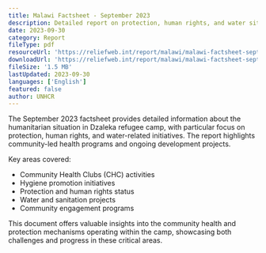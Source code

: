 ```yaml
---
title: Malawi Factsheet - September 2023
description: Detailed report on protection, human rights, and water situation in Dzaleka refugee camp, including community health initiatives.
date: 2023-09-30
category: Report
fileType: pdf
resourceUrl: 'https://reliefweb.int/report/malawi/malawi-factsheet-september-2023'
downloadUrl: 'https://reliefweb.int/report/malawi/malawi-factsheet-september-2023'
fileSize: '1.5 MB'
lastUpdated: 2023-09-30
languages: ['English']
featured: false
author: UNHCR
---
```


The September 2023 factsheet provides detailed information about the humanitarian situation in Dzaleka refugee camp, with particular focus on protection, human rights, and water-related initiatives. The report highlights community-led health programs and ongoing development projects.

Key areas covered:
- Community Health Clubs (CHC) activities
- Hygiene promotion initiatives
- Protection and human rights status
- Water and sanitation projects
- Community engagement programs

This document offers valuable insights into the community health and protection mechanisms operating within the camp, showcasing both challenges and progress in these critical areas.
